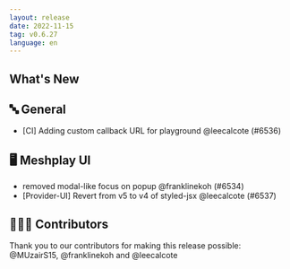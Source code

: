 ```yaml
---
layout: release
date: 2022-11-15
tag: v0.6.27
language: en
---
```


## What's New
## 🔤 General
- [CI] Adding custom callback URL for playground @leecalcote (#6536)

## 🖥 Meshplay UI

- removed modal-like focus on popup @franklinekoh (#6534)
- [Provider-UI] Revert from v5 to v4 of styled-jsx @leecalcote (#6537)

## 👨🏽‍💻 Contributors

Thank you to our contributors for making this release possible:
@MUzairS15, @franklinekoh and @leecalcote
